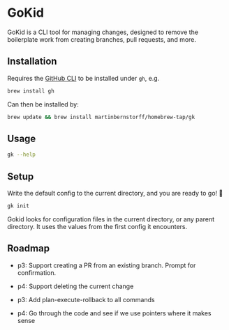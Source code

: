 # GoKid

GoKid is a CLI tool for managing changes, designed to remove the boilerplate work from creating branches, pull requests, and more.

## Installation
Requires the [GitHub CLI](https://cli.github.com/) to be installed under `gh`, e.g.

```bash
brew install gh
```

Can then be installed by:

```bash
brew update && brew install martinbernstorff/homebrew-tap/gk
```

## Usage

```bash
gk --help
```

## Setup
Write the default config to the current directory, and you are ready to go! 🚀

```bash
gk init
```

Gokid looks for configuration files in the current directory, or any parent directory. It uses the values from the first config it encounters.

## Roadmap
* p3: Support creating a PR from an existing branch. Prompt for confirmation.

* p4: Support deleting the current change

* p3: Add plan-execute-rollback to all commands

* p4: Go through the code and see if we use pointers where it makes sense